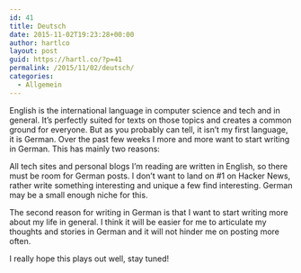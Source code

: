 ```yaml
---
id: 41
title: Deutsch
date: 2015-11-02T19:23:28+00:00
author: hartlco
layout: post
guid: https://hartl.co/?p=41
permalink: /2015/11/02/deutsch/
categories:
  - Allgemein
---
```

English is the international language in computer science and tech and in general. It&#8217;s perfectly suited for texts on those topics and creates a common ground for everyone. But as you probably can tell, it isn&#8217;t my first language, it is German. Over the past few weeks I more and more want to start writing in German. This has mainly two reasons:

All tech sites and personal blogs I&#8217;m reading are written in English, so there must be room for German posts. I don&#8217;t want to land on #1 on Hacker News, rather write something interesting and unique a few find interesting. German may be a small enough niche for this.

The second reason for writing in German is that I want to start writing more about my life in general. I think it will be easier for me to articulate my thoughts and stories in German and it will not hinder me on posting more often.

I really hope this plays out well, stay tuned!